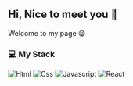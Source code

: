 ## Hi, Nice to meet you 👋

Welcome to my page 😁

### 💻 My Stack
<img alt="Html" src ="https://img.shields.io/badge/HTML5-E34F26.svg?&style=for-the-badge&logo=HTML5&logoColor=white"/> <img alt="Css" src ="https://img.shields.io/badge/CSS3-1572B6.svg?&style=for-the-badge&logo=CSS3&logoColor=white"/> <img alt="Javascript" src ="https://img.shields.io/badge/JAVASCRIPT-F7DF1E.svg?&style=for-the-badge&logo=JAVASCRIPT&logoColor=black"/> <img alt="React" src ="https://img.shields.io/badge/REACT-61DAFB.svg?&style=for-the-badge&logo=REACT&logoColor=white"/>

<!--
**kwleee91/kwleee91** is a ✨ _special_ ✨ repository because its `README.md` (this file) appears on your GitHub profile.

Here are some ideas to get you started:

- 🔭 I’m currently working on ...
- 🌱 I’m currently learning ...
- 👯 I’m looking to collaborate on ...
- 🤔 I’m looking for help with ...
- 💬 Ask me about ...
- 📫 How to reach me: ...
- 😄 Pronouns: ...
- ⚡ Fun fact: ...
-->
